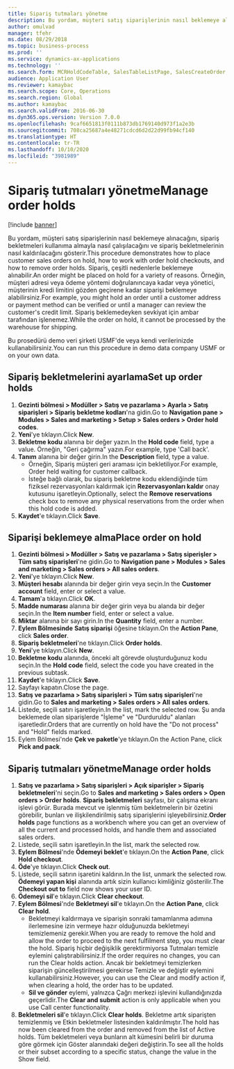 ```yaml
---
title: Sipariş tutmaları yönetme
description: Bu yordam, müşteri satış siparişlerinin nasıl beklemeye alınacağını, sipariş bekletmeleri kullanıma almayla nasıl çalışılacağını ve sipariş bekletmelerinin nasıl kaldırılacağını gösterir.
author: omulvad
manager: tfehr
ms.date: 08/29/2018
ms.topic: business-process
ms.prod: ''
ms.service: dynamics-ax-applications
ms.technology: ''
ms.search.form: MCRHoldCodeTable, SalesTableListPage, SalesCreateOrder, SalesTable, MCRHoldCodeTrans, MCRHoldCheckOutOverride, MCRHoldCodeTable, MCRItemListCopying, MCRItemListTable, MCROMHoldList
audience: Application User
ms.reviewer: kamaybac
ms.search.scope: Core, Operations
ms.search.region: Global
ms.author: kamaybac
ms.search.validFrom: 2016-06-30
ms.dyn365.ops.version: Version 7.0.0
ms.openlocfilehash: 9caf6651813f0111b873db1769140d973f1a2e3b
ms.sourcegitcommit: 708ca25687a4e48271cdcd6d2d22d99fb94cf140
ms.translationtype: HT
ms.contentlocale: tr-TR
ms.lasthandoff: 10/10/2020
ms.locfileid: "3981989"
---
```

# <a name="manage-order-holds"></a><span data-ttu-id="f7548-103">Sipariş tutmaları yönetme</span><span class="sxs-lookup"><span data-stu-id="f7548-103">Manage order holds</span></span>

[!include [banner](../../includes/banner.md)]

<span data-ttu-id="f7548-104">Bu yordam, müşteri satış siparişlerinin nasıl beklemeye alınacağını, sipariş bekletmeleri kullanıma almayla nasıl çalışılacağını ve sipariş bekletmelerinin nasıl kaldırılacağını gösterir.</span><span class="sxs-lookup"><span data-stu-id="f7548-104">This procedure demonstrates how to place customer sales orders on hold, how to work with order hold checkouts, and how to remove order holds.</span></span> <span data-ttu-id="f7548-105">Sipariş, çeşitli nedenlerle beklemeye alınabilir.</span><span class="sxs-lookup"><span data-stu-id="f7548-105">An order might be placed on hold for a variety of reasons.</span></span> <span data-ttu-id="f7548-106">Örneğin, müşteri adresi veya ödeme yöntemi doğrulanıncaya kadar veya yönetici, müşterinin kredi limitini gözden geçirene kadar siparişi beklemeye alabilirsiniz.</span><span class="sxs-lookup"><span data-stu-id="f7548-106">For example, you might hold an order until a customer address or payment method can be verified or until a manager can review the customer's credit limit.</span></span> <span data-ttu-id="f7548-107">Sipariş beklemedeyken sevkiyat için ambar tarafından işlenemez.</span><span class="sxs-lookup"><span data-stu-id="f7548-107">While the order on hold, it cannot be processed by the warehouse for shipping.</span></span> 

<span data-ttu-id="f7548-108">Bu prosedürü demo veri şirketi USMF'de veya kendi verilerinizde kullanabilirsiniz.</span><span class="sxs-lookup"><span data-stu-id="f7548-108">You can run this procedure in demo data company USMF or on your own data.</span></span>


## <a name="set-up-order-holds"></a><span data-ttu-id="f7548-109">Sipariş bekletmelerini ayarlama</span><span class="sxs-lookup"><span data-stu-id="f7548-109">Set up order holds</span></span>
1. <span data-ttu-id="f7548-110">**Gezinti bölmesi > Modüller > Satış ve pazarlama > Ayarla > Satış siparişleri > Sipariş bekletme kodları**'na gidin.</span><span class="sxs-lookup"><span data-stu-id="f7548-110">Go to **Navigation pane > Modules > Sales and marketing > Setup > Sales orders > Order hold codes**.</span></span>
2. <span data-ttu-id="f7548-111">**Yeni**'ye tıklayın.</span><span class="sxs-lookup"><span data-stu-id="f7548-111">Click **New**.</span></span>
3. <span data-ttu-id="f7548-112">**Bekletme kodu** alanına bir değer yazın.</span><span class="sxs-lookup"><span data-stu-id="f7548-112">In the **Hold code** field, type a value.</span></span> <span data-ttu-id="f7548-113">Örneğin, "Geri çağırma" yazın.</span><span class="sxs-lookup"><span data-stu-id="f7548-113">For example, type 'Call back'.</span></span>  
4. <span data-ttu-id="f7548-114">**Tanım** alanına bir değer girin.</span><span class="sxs-lookup"><span data-stu-id="f7548-114">In the **Description** field, type a value.</span></span>
    - <span data-ttu-id="f7548-115">Örneğin, Sipariş müşteri geri araması için bekletiliyor.</span><span class="sxs-lookup"><span data-stu-id="f7548-115">For example, Order held waiting for customer callback.</span></span>  
    - <span data-ttu-id="f7548-116">İsteğe bağlı olarak, bu sipariş bekletme kodu eklendiğinde tüm fiziksel rezervasyonları kaldırmak için **Rezervasyonları kaldır** onay kutusunu işaretleyin.</span><span class="sxs-lookup"><span data-stu-id="f7548-116">Optionally, select the **Remove reservations** check box to remove any physical reservations from the order when this hold code is added.</span></span>  
5. <span data-ttu-id="f7548-117">**Kaydet**'e tıklayın.</span><span class="sxs-lookup"><span data-stu-id="f7548-117">Click **Save**.</span></span>

## <a name="place-order-on-hold"></a><span data-ttu-id="f7548-118">Siparişi beklemeye alma</span><span class="sxs-lookup"><span data-stu-id="f7548-118">Place order on hold</span></span>
1. <span data-ttu-id="f7548-119">**Gezinti bölmesi > Modüller > Satış ve pazarlama > Satış siperişler > Tüm satış siparişleri**'ne gidin.</span><span class="sxs-lookup"><span data-stu-id="f7548-119">Go to **Navigation pane > Modules > Sales and marketing > Sales orders > All sales orders**.</span></span>
2. <span data-ttu-id="f7548-120">**Yeni**'ye tıklayın.</span><span class="sxs-lookup"><span data-stu-id="f7548-120">Click **New**.</span></span>
3. <span data-ttu-id="f7548-121">**Müşteri hesabı** alanında bir değer girin veya seçin.</span><span class="sxs-lookup"><span data-stu-id="f7548-121">In the **Customer account** field, enter or select a value.</span></span>
4. <span data-ttu-id="f7548-122">**Tamam**'a tıklayın.</span><span class="sxs-lookup"><span data-stu-id="f7548-122">Click **OK**.</span></span>
5. <span data-ttu-id="f7548-123">**Madde numarası** alanına bir değer girin veya bu alanda bir değer seçin.</span><span class="sxs-lookup"><span data-stu-id="f7548-123">In the **Item number** field, enter or select a value.</span></span>
6. <span data-ttu-id="f7548-124">**Miktar** alanına bir sayı girin.</span><span class="sxs-lookup"><span data-stu-id="f7548-124">In the **Quantity** field, enter a number.</span></span>
7. <span data-ttu-id="f7548-125">**Eylem Bölmesinde** **Satış siparişi** öğesine tıklayın.</span><span class="sxs-lookup"><span data-stu-id="f7548-125">On the **Action Pane**, click **Sales order**.</span></span>
8. <span data-ttu-id="f7548-126">**Sipariş bekletmeleri**'ne tıklayın.</span><span class="sxs-lookup"><span data-stu-id="f7548-126">Click **Order holds**.</span></span>
9. <span data-ttu-id="f7548-127">**Yeni**'ye tıklayın.</span><span class="sxs-lookup"><span data-stu-id="f7548-127">Click **New**.</span></span>
10. <span data-ttu-id="f7548-128">**Bekletme kodu** alanında, önceki alt görevde oluşturduğunuz kodu seçin.</span><span class="sxs-lookup"><span data-stu-id="f7548-128">In the **Hold code** field, select the code you have created in the previous subtask.</span></span>
11. <span data-ttu-id="f7548-129">**Kaydet**'e tıklayın.</span><span class="sxs-lookup"><span data-stu-id="f7548-129">Click **Save**.</span></span>
12. <span data-ttu-id="f7548-130">Sayfayı kapatın.</span><span class="sxs-lookup"><span data-stu-id="f7548-130">Close the page.</span></span>
13. <span data-ttu-id="f7548-131">**Satış ve pazarlama > Satış siparişleri > Tüm satış siparişleri**'ne gidin.</span><span class="sxs-lookup"><span data-stu-id="f7548-131">Go to **Sales and marketing > Sales orders > All sales orders**.</span></span>
14. <span data-ttu-id="f7548-132">Listede, seçili satırı işaretleyin.</span><span class="sxs-lookup"><span data-stu-id="f7548-132">In the list, mark the selected row.</span></span> <span data-ttu-id="f7548-133">Şu anda beklemede olan siparişlerde "İşleme" ve "Durduruldu" alanları işaretledir.</span><span class="sxs-lookup"><span data-stu-id="f7548-133">Orders that are currently on hold have the "Do not process" and "Hold" fields marked.</span></span>
15. <span data-ttu-id="f7548-134">Eylem Bölmesi'nde **Çek ve paketle**'ye tıklayın.</span><span class="sxs-lookup"><span data-stu-id="f7548-134">On the Action Pane, click **Pick and pack**.</span></span>

## <a name="manage-order-holds"></a><span data-ttu-id="f7548-135">Sipariş tutmaları yönetme</span><span class="sxs-lookup"><span data-stu-id="f7548-135">Manage order holds</span></span>
1. <span data-ttu-id="f7548-136">**Satış ve pazarlama > Satış siparişleri > Açık siparişler > Sipariş bekletmeleri**'ni seçin.</span><span class="sxs-lookup"><span data-stu-id="f7548-136">Go to **Sales and marketing > Sales orders > Open orders > Order holds**.</span></span> <span data-ttu-id="f7548-137">**Sipariş bekletmeleri** sayfası, bir çalışma ekranı işlevi görür. Burada mevcut ve işlenmiş tüm bekletmelerin bir özetini görebilir, bunları ve ilişkilendirilmiş satış siparişlerini işleyebilirsiniz.</span><span class="sxs-lookup"><span data-stu-id="f7548-137">**Order holds** page functions as a workbench where you can get an overview of all the current and processed holds, and handle them and associated sales orders.</span></span>     
2. <span data-ttu-id="f7548-138">Listede, seçili satırı işaretleyin.</span><span class="sxs-lookup"><span data-stu-id="f7548-138">In the list, mark the selected row.</span></span>
3. <span data-ttu-id="f7548-139">**Eylem Bölmesi**'nde **Ödemeyi beklet**'e tıklayın.</span><span class="sxs-lookup"><span data-stu-id="f7548-139">On the **Action Pane**, click **Hold checkout**.</span></span>
4. <span data-ttu-id="f7548-140">**Öde**'ye tıklayın.</span><span class="sxs-lookup"><span data-stu-id="f7548-140">Click **Check out**.</span></span>
5. <span data-ttu-id="f7548-141">Listede, seçili satırın işaretini kaldırın.</span><span class="sxs-lookup"><span data-stu-id="f7548-141">In the list, unmark the selected row.</span></span> <span data-ttu-id="f7548-142">**Ödemeyi yapan kişi** alanında artık sizin kullanıcı kimliğiniz gösterilir.</span><span class="sxs-lookup"><span data-stu-id="f7548-142">The **Checkout out to** field now shows your user ID.</span></span>   
6. <span data-ttu-id="f7548-143">**Ödemeyi sil**'e tıklayın.</span><span class="sxs-lookup"><span data-stu-id="f7548-143">Click **Clear checkout**.</span></span>
7. <span data-ttu-id="f7548-144">**Eylem Bölmesi**'nde **Bekletmeyi sil**'e tıklayın.</span><span class="sxs-lookup"><span data-stu-id="f7548-144">On the **Action Pane**, click **Clear hold**.</span></span>
    - <span data-ttu-id="f7548-145">Bekletmeyi kaldırmaya ve siparişin sonraki tamamlanma adımına ilerlemesine izin vermeye hazır olduğunuzda bekletmeyi temizlemeniz gerekir.</span><span class="sxs-lookup"><span data-stu-id="f7548-145">When you are ready to remove the hold and allow the order to proceed to the next fulfilment step, you must clear the hold.</span></span> <span data-ttu-id="f7548-146">Sipariş hiçbir değişiklik gerektirmiyorsa Tutmaları temizle eylemini çalıştırabilirsiniz.</span><span class="sxs-lookup"><span data-stu-id="f7548-146">If the order requires no changes, you can run the Clear holds action.</span></span> <span data-ttu-id="f7548-147">Ancak bir bekletmeyi temizlerken siparişin güncelleştirilmesi gerekirse Temizle ve değiştir eylemini kullanabilirsiniz.</span><span class="sxs-lookup"><span data-stu-id="f7548-147">However, you can use the Clear and modify action if, when clearing a hold, the order has to be updated.</span></span>      
    - <span data-ttu-id="f7548-148">**Sil ve gönder** eylemi, yalnızca Çağrı merkezi işlevini kullandığınızda geçerlidir.</span><span class="sxs-lookup"><span data-stu-id="f7548-148">The **Clear and submit** action is only applicable when you use Call center functionality.</span></span>  
8. <span data-ttu-id="f7548-149">**Bekletmeleri sil**'e tıklayın.</span><span class="sxs-lookup"><span data-stu-id="f7548-149">Click **Clear holds**.</span></span> <span data-ttu-id="f7548-150">Bekletme artık siparişten temizlenmiş ve Etkin bekletmeler listesinden kaldırılmıştır.</span><span class="sxs-lookup"><span data-stu-id="f7548-150">The hold has now been cleared from the order and removed from the list of Active holds.</span></span> <span data-ttu-id="f7548-151">Tüm bekletmeleri veya bunların alt kümesini belirli bir duruma göre görmek için Göster alanındaki değeri değiştirin.</span><span class="sxs-lookup"><span data-stu-id="f7548-151">To see all the holds or their subset according to a specific status, change the value in the Show field.</span></span>     

